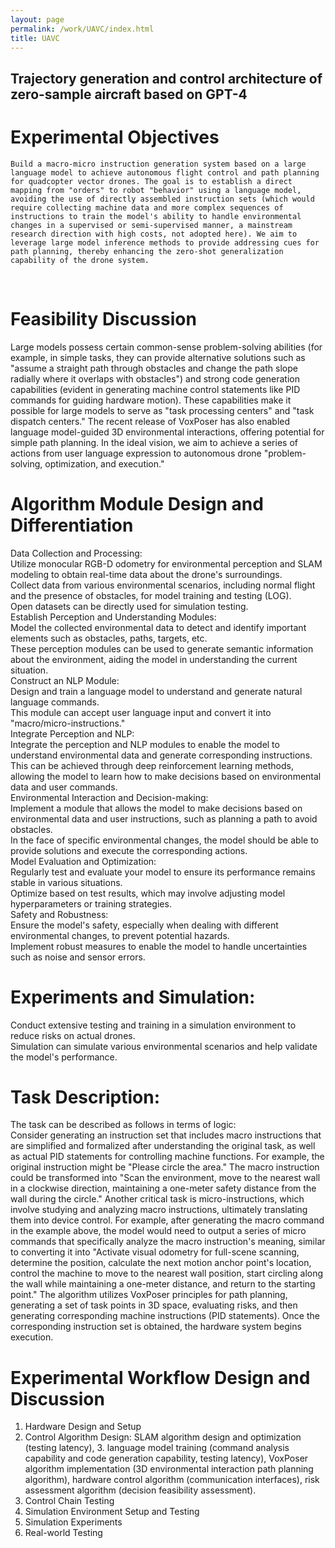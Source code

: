 ```yaml
---
layout: page
permalink: /work/UAVC/index.html
title: UAVC
---
```


## Trajectory generation and control architecture of zero-sample aircraft based on GPT-4

# Experimental Objectives
    Build a macro-micro instruction generation system based on a large language model to achieve autonomous flight control and path planning for quadcopter vector drones. The goal is to establish a direct mapping from "orders" to robot "behavior" using a language model, avoiding the use of directly assembled instruction sets (which would require collecting machine data and more complex sequences of instructions to train the model's ability to handle environmental changes in a supervised or semi-supervised manner, a mainstream research direction with high costs, not adopted here). We aim to leverage large model inference methods to provide addressing cues for path planning, thereby enhancing the zero-shot generalization capability of the drone system.
<br>

# Feasibility Discussion
Large models possess certain common-sense problem-solving abilities (for example, in simple tasks, they can provide alternative solutions such as "assume a straight path through obstacles and change the path slope radially where it overlaps with obstacles") and strong code generation capabilities (evident in generating machine control statements like PID commands for guiding hardware motion). These capabilities make it possible for large models to serve as "task processing centers" and "task dispatch centers." The recent release of VoxPoser has also enabled language model-guided 3D environmental interactions, offering potential for simple path planning. In the ideal vision, we aim to achieve a series of actions from user language expression to autonomous drone "problem-solving, optimization, and execution."
<br>

# Algorithm Module Design and Differentiation<br>
Data Collection and Processing:<br>
    Utilize monocular RGB-D odometry for environmental perception and SLAM modeling to obtain real-time data about the drone's surroundings.<br>
    Collect data from various environmental scenarios, including normal flight and the presence of obstacles, for model training and testing (LOG).<br>
    Open datasets can be directly used for simulation testing.<br>
Establish Perception and Understanding Modules:<br>
    Model the collected environmental data to detect and identify important elements such as obstacles, paths, targets, etc.<br>
    These perception modules can be used to generate semantic information about the environment, aiding the model in understanding the current situation.<br>
Construct an NLP Module:<br>
    Design and train a language model to understand and generate natural language commands.<br>
    This module can accept user language input and convert it into "macro/micro-instructions."<br>
Integrate Perception and NLP:<br>
    Integrate the perception and NLP modules to enable the model to understand environmental data and generate corresponding instructions.<br>
    This can be achieved through deep reinforcement learning methods, allowing the model to learn how to make decisions based on environmental data and user commands.<br>
Environmental Interaction and Decision-making:<br>
    Implement a module that allows the model to make decisions based on environmental data and user instructions, such as planning a path to avoid obstacles.<br>
    In the face of specific environmental changes, the model should be able to provide solutions and execute the corresponding actions.<br>
Model Evaluation and Optimization:<br>
    Regularly test and evaluate your model to ensure its performance remains stable in various situations.<br>
    Optimize based on test results, which may involve adjusting model hyperparameters or training strategies.<br>
Safety and Robustness:<br>
    Ensure the model's safety, especially when dealing with different environmental changes, to prevent potential hazards.<br>
    Implement robust measures to enable the model to handle uncertainties such as noise and sensor errors.<br>

# Experiments and Simulation:<br>
Conduct extensive testing and training in a simulation environment to reduce risks on actual drones.<br>
Simulation can simulate various environmental scenarios and help validate the model's performance.<br>

# Task Description:<br>
The task can be described as follows in terms of logic:<br>
    Consider generating an instruction set that includes macro instructions that are simplified and formalized after understanding the original task, as well as actual PID statements for controlling machine functions.
    For example, the original instruction might be "Please circle the area." The macro instruction could be transformed into "Scan the environment, move to the nearest wall in a clockwise direction, maintaining a one-meter safety distance from the wall during the circle." Another critical task is micro-instructions, which involve studying and analyzing macro instructions, ultimately translating them into device control. For example, after generating the macro command in the example above, the model would need to output a series of micro commands that specifically analyze the macro instruction's meaning, similar to converting it into "Activate visual odometry for full-scene scanning, determine the position, calculate the next motion anchor point's location, control the machine to move to the nearest wall position, start circling along the wall while maintaining a one-meter distance, and return to the starting point."
    The algorithm utilizes VoxPoser principles for path planning, generating a set of task points in 3D space, evaluating risks, and then generating corresponding machine instructions (PID statements). Once the corresponding instruction set is obtained, the hardware system begins execution.

# Experimental Workflow Design and Discussion
1. Hardware Design and Setup<br>
2. Control Algorithm Design: SLAM algorithm design and optimization (testing latency), 3. language model training (command analysis capability and code generation capability, testing latency), VoxPoser algorithm implementation (3D environmental interaction path planning algorithm), hardware control algorithm (communication interfaces), risk assessment algorithm (decision feasibility assessment).<br>
3. Control Chain Testing<br>
4. Simulation Environment Setup and Testing<br>
5. Simulation Experiments<br>
6. Real-world Testing<br>


